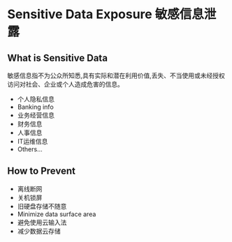 # Sensitive Data Exposure 敏感信息泄露

## What is Sensitive Data

敏感信息指不为公众所知悉,具有实际和潜在利用价值,丢失、不当使用或未经授权访问对社会、企业或个人造成危害的信息。

- 个人隐私信息
- Banking info
- 业务经营信息
- 财务信息
- 人事信息
- IT运维信息
- Others...

## How to Prevent

- 离线断网
- 关机锁屏
- 旧硬盘存储不随意
- Minimize data surface area
- 避免使用云输入法
- 减少数据云存储
